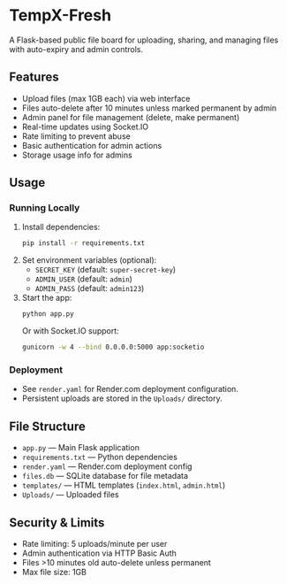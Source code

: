 # TempX-Fresh

A Flask-based public file board for uploading, sharing, and managing files with auto-expiry and admin controls.

## Features
- Upload files (max 1GB each) via web interface
- Files auto-delete after 10 minutes unless marked permanent by admin
- Admin panel for file management (delete, make permanent)
- Real-time updates using Socket.IO
- Rate limiting to prevent abuse
- Basic authentication for admin actions
- Storage usage info for admins

## Usage

### Running Locally
1. Install dependencies:
   ```bash
   pip install -r requirements.txt
   ```
2. Set environment variables (optional):
   - `SECRET_KEY` (default: `super-secret-key`)
   - `ADMIN_USER` (default: `admin`)
   - `ADMIN_PASS` (default: `admin123`)
3. Start the app:
   ```bash
   python app.py
   ```
   Or with Socket.IO support:
   ```bash
   gunicorn -w 4 --bind 0.0.0.0:5000 app:socketio
   ```

### Deployment
- See `render.yaml` for Render.com deployment configuration.
- Persistent uploads are stored in the `Uploads/` directory.

## File Structure
- `app.py` — Main Flask application
- `requirements.txt` — Python dependencies
- `render.yaml` — Render.com deployment config
- `files.db` — SQLite database for file metadata
- `templates/` — HTML templates (`index.html`, `admin.html`)
- `Uploads/` — Uploaded files

## Security & Limits
- Rate limiting: 5 uploads/minute per user
- Admin authentication via HTTP Basic Auth
- Files >10 minutes old auto-delete unless permanent
- Max file size: 1GB

